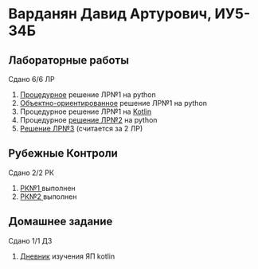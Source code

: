 # Варданян Давид Артурович, ИУ5-34Б
## Лабораторные работы
Сдано 6/6 ЛР
1) <a href="https://github.com/David-bomb/PCoPL/blob/main/1lab/proc.py" target="_blank">Процедурное</a> решение ЛР№1 на python
2) <a href="https://github.com/David-bomb/PCoPL/blob/main/1lab/OOP.py" target="_blank">Объектно-ориентированное</a> решение ЛР№1 на python
3) Процедурное решение ЛР№1 на <a href="https://github.com/David-bomb/PCoPL/tree/main/lab1-kotlin" target="_blank">Kotlin</a>
4) Процедурное <a href="https://github.com/David-bomb/PCoPL/tree/main/lab2.1" target="_blank">решение ЛР№2</a> на python
5) <a href="https://github.com/David-bomb/PCoPL/tree/main/lab3" target="_blank">Решение ЛР№3</a> (считается за 2 ЛР)

## Рубежные Контроли
Сдано 2/2 РК
1) <a href="https://github.com/David-bomb/PCoPL/tree/main/RK1" target="_blank"> РК№1 </a> выполнен
2) <a href="https://github.com/David-bomb/PCoPL/tree/main/RK2" target="_blank"> РК№2 </a> выполнен

## Домашнее задание
Сдано 1/1 ДЗ
1) <a href="https://github.com/David-bomb/PCoPL/tree/main/DZ" target="_blank">Дневник</a> изучения ЯП kotlin 
